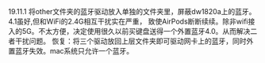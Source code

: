 19.11.1
将other文件夹的蓝牙驱动放入单独的文件夹里，屏蔽dw1820a上的蓝牙。4.1虽好,但和WiFi的2.4G相互干扰实在严重，
致使AirPods断断续续。除非wifi接入的5G。不太方便，决定使用很久以前买键盘送得一个外置蓝牙4.0。从而解决二者干扰问题。
恢复：将三个驱动放回上层文件夹即可驱动网卡上的蓝牙，同时外置蓝牙失效。mac系统只允许一个蓝牙。